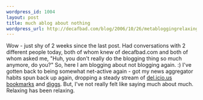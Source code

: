```yaml
--- 
wordpress_id: 1004
layout: post
title: much ablog about nothing
wordpress_url: http://decafbad.com/blog/2006/10/26/metabloggingrelaxing
---
```

Wow - just shy of 2 weeks since the last post.  Had conversations with 2 different people today, both of whom knew of decafbad.com and both of whom asked me, "Huh, you don't really do the blogging thing so much anymore, do you?"  So, here I am blogging about not blogging again.  :) I've gotten back to being somewhat net-active again - got my news aggregator habits spun back up again, dropping a steady stream of [del.icio.us bookmarks][db] and 
[diggs][dg].  But, I've not really felt like saying much about much.  Relaxing has been relaxing.

[dg]: http://digg.com/users/deusx/dugg
[db]: http://del.icio.us/deusx
